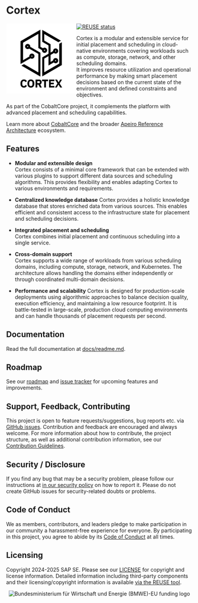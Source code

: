 <!--
# SPDX-FileCopyrightText: Copyright 2024 SAP SE or an SAP affiliate company and cobaltcore-dev contributors
#
# SPDX-License-Identifier: Apache-2.0
-->

Cortex
======
[![REUSE status](https://api.reuse.software/badge/github.com/cobaltcore-dev/cortex)](https://api.reuse.software/info/github.com/cobaltcore-dev/cortex)
<a href="https://github.com/cobaltcore-dev/cortex"><img align="left" width="190" height="190" src="./docs/assets/Cortex_Logo_black_space_square_bg_rd@2x.png"></a>

Cortex is a modular and extensible service for initial placement and scheduling in cloud-native environments covering workloads such as compute, storage, network, and other scheduling domains.  
It improves resource utilization and operational performance by making smart placement decisions based on the current state of the environment and defined constraints and objectives.

As part of the CobaltCore project, it complements the platform with advanced placement and scheduling capabilities.  

Learn more about [CobaltCore](https://cobaltcore-dev.github.io/docs/) and the broader [Apeiro Reference Architecture](https://apeirora.eu) ecosystem.

## Features

- **Modular and extensible design**  
  Cortex consists of a minimal core framework that can be extended with various plugins to support different data sources and scheduling algorithms. 
  This provides flexibility and enables adapting Cortex to various environments and requirements.

- **Centralized knowledge database**
  Cortex provides a holistic knowledge database that stores enriched data from various sources.
  This enables efficient and consistent access to the infrastructure state for placement and scheduling decisions.

- **Integrated placement and scheduling**  
  Cortex combines initial placement and continuous scheduling into a single service.

- **Cross-domain support**  
  Cortex supports a wide range of workloads from various scheduling domains, including compute, storage, network, and Kubernetes. 
  The architecture allows handling the domains either independently or through coordinated multi-domain decisions.

- **Performance and scalability**
  Cortex is designed for production-scale deployments using algorithmic approaches to balance decision quality, execution efficiency, and maintaining a low resource footprint.
  It is battle-tested in large-scale, production cloud computing environments and can handle thousands of placement requests per second.

## Documentation

Read the full documentation at [docs/readme.md](docs/readme.md).

## Roadmap

See our [roadmap](https://github.com/orgs/cobaltcore-dev/projects/14) and [issue tracker](https://github.com/cobaltcore-dev/cortex/issues) for upcoming features and improvements.

## Support, Feedback, Contributing

This project is open to feature requests/suggestions, bug reports etc. via [GitHub issues](https://github.com/cobaltcore-dev/cortex/issues). Contribution and feedback are encouraged and always welcome. For more information about how to contribute, the project structure, as well as additional contribution information, see our [Contribution Guidelines](CONTRIBUTING.md).

## Security / Disclosure
If you find any bug that may be a security problem, please follow our instructions at [in our security policy](https://github.com/SAP/<your-project>/security/policy) on how to report it. Please do not create GitHub issues for security-related doubts or problems.

## Code of Conduct

We as members, contributors, and leaders pledge to make participation in our community a harassment-free experience for everyone. By participating in this project, you agree to abide by its [Code of Conduct](https://github.com/SAP/.github/blob/main/CODE_OF_CONDUCT.md) at all times.

## Licensing

Copyright 2024-2025 SAP SE. Please see our [LICENSE](LICENSE) for copyright and license information. Detailed information including third-party components and their licensing/copyright information is available [via the REUSE tool](https://api.reuse.software/info/github.com/cobaltcore-dev/cortex).

<p align="center">
  <img alt="Bundesministerium für Wirtschaft und Energie (BMWE)-EU funding logo" src="https://apeirora.eu/assets/img/BMWK-EU.png" width="400"/>
</p>
